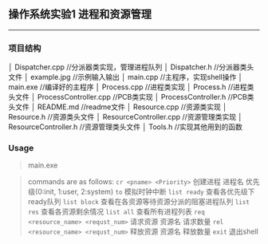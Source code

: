 ## 操作系统实验1 进程和资源管理
---
### 项目结构
│  Dispatcher.cpp   //分派器类实现，管理进程队列
│  Dispatcher.h     //分派器类头文件
│  example.jpg      //示例输入输出
│  main.cpp         //主程序，实现shell操作
│  main.exe         //编译好的主程序
│  Process.cpp      //进程类实现
│  Process.h        //进程类头文件
│  ProcessController.cpp        //PCB类实现
│  ProcessController.h          //PCB类头文件
│  README.md            //readme文件
│  Resource.cpp     //资源类实现
│  Resource.h       //资源类头文件
│  ResourceController.cpp       //资源管理类实现
│  ResourceController.h         //资源管理类头文件
│  Tools.h      //实现其他用到的函数

### Usage
> main.exe

> commands are as follows:
> `cr <pname> <Priority>` 创建进程 进程名 优先级(0:init, 1:user, 2:system)
> `to` 模拟时钟中断
> `list ready` 查看各优先级下ready队列
> `list block` 查看在各资源等待资源分派的阻塞进程队列
> `list res` 查看各资源剩余情况
> `list all` 查看所有进程列表
> `req <resource_name> <requst_num>` 请求资源 资源名 请求数量
> `rel <resource_name> <requst_num>` 释放资源 资源名 释放数量
> `exit` 退出shell

